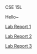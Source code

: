 
CSE 15L

Hello~

[Lab Report 1](https://astrowang0306.github.io/cse15l-lab-reports/lab-report-1-week-2.html)

[Lab Report 2](https://astrowang0306.github.io/cse15l-lab-reports/lab-report-2-week-4.html)

[Lab Report 3](https://astrowang0306.github.io/cse15l-lab-reports/lab-report-3-week-6.html)


